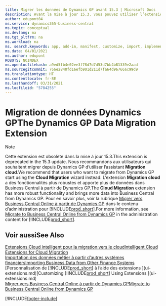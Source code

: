```yaml
---
title: Migrer les données de Dynamics GP avant 15.3 | Microsoft Docs
description: Avant la mise à jour 15.3, vous pouvez utiliser l’extension Migration de données Dynamics GP pour migrer des clients, des fournisseurs, des articles en stock, des comptes généraux, des transactions fournisseurs ouvertes et des transactions clients ouvertes de Dynamics GP vers Business Central.
author: edupont04
ms.service: dynamics365-business-central
ms.topic: conceptual
ms.devlang: na
ms.tgt_pltfrm: na
ms.workload: na
ms. search.keywords: app, add-in, manifest, customize, import, implement
ms.date: 04/01/2021
ms.author: edupont
ROBOTS: NOINDEX
ms.openlocfilehash: a9ed5fb4e02ee3f78d7d7d53d7bb4b81339e2aad
ms.sourcegitcommit: 766e2840fd16efb901d211d7fa64d96766ac99d9
ms.translationtype: HT
ms.contentlocale: fr-BE
ms.lasthandoff: 03/31/2021
ms.locfileid: "5784255"
---
```

# <a name="the-dynamics-gp-data-migration-extension"></a><span data-ttu-id="94e54-103">Migration de données Dynamics GP</span><span class="sxs-lookup"><span data-stu-id="94e54-103">The Dynamics GP Data Migration Extension</span></span>

> [!NOTE]
> <span data-ttu-id="94e54-104">Cette extension est obsolète dans la mise à jour 15.3.</span><span class="sxs-lookup"><span data-stu-id="94e54-104">This extension is deprecated in the 15.3 update.</span></span> <span data-ttu-id="94e54-105">Nous recommandons aux utilisateurs qui souhaitent migrer depuis Dynamics GP d’utiliser l’assistant **Migration cloud**.</span><span class="sxs-lookup"><span data-stu-id="94e54-105">We recommend that users who want to migrate from Dynamics GP start using the **Cloud Migration** wizard instead.</span></span> <span data-ttu-id="94e54-106">L’extension **Migration cloud** a des fonctionnalités plus robustes et apporte plus de données dans Business Central à partir de Dynamics GP.</span><span class="sxs-lookup"><span data-stu-id="94e54-106">The **Cloud Migration** extension has more robust functionality and brings more data into Business Central from Dynamics GP.</span></span> <span data-ttu-id="94e54-107">Pour en savoir plus, voir la rubrique [Migrer vers Business Central Online à partir de Dynamics GP](/dynamics365/business-central/dev-itpro/administration/migrate-dynamics-gp) dans le contenu d’administration pour [!INCLUDE[prod_short](includes/prod_short.md)].</span><span class="sxs-lookup"><span data-stu-id="94e54-107">For more information, see [Migrate to Business Central Online from Dynamics GP](/dynamics365/business-central/dev-itpro/administration/migrate-dynamics-gp) in the administration content for [!INCLUDE[prod_short](includes/prod_short.md)].</span></span>

## <a name="see-also"></a><span data-ttu-id="94e54-108">Voir aussi</span><span class="sxs-lookup"><span data-stu-id="94e54-108">See Also</span></span>

[<span data-ttu-id="94e54-109">Extensions Cloud intelligent pour la migration vers le cloud</span><span class="sxs-lookup"><span data-stu-id="94e54-109">Intelligent Cloud Extensions for Cloud Migration</span></span>](ui-extensions-data-replication.md)  
[<span data-ttu-id="94e54-110">Importation des données métier à partir d’autres systèmes financiers</span><span class="sxs-lookup"><span data-stu-id="94e54-110">Importing Business Data from Other Finance Systems</span></span>](across-import-data-configuration-packages.md)  
<span data-ttu-id="94e54-111">[Personnalisation de [!INCLUDE[prod_short](includes/prod_short.md)] à l’aide des extensions ](ui-extensions.md)</span><span class="sxs-lookup"><span data-stu-id="94e54-111">[Customizing [!INCLUDE[prod_short](includes/prod_short.md)] Using Extensions ](ui-extensions.md)</span></span>  
[<span data-ttu-id="94e54-112">Migrer vers Business Central Online à partir de Dynamics GP</span><span class="sxs-lookup"><span data-stu-id="94e54-112">Migrate to Business Central Online from Dynamics GP</span></span>](/dynamics365/business-central/dev-itpro/administration/migrate-dynamics-gp)  


[!INCLUDE[footer-include](includes/footer-banner.md)]